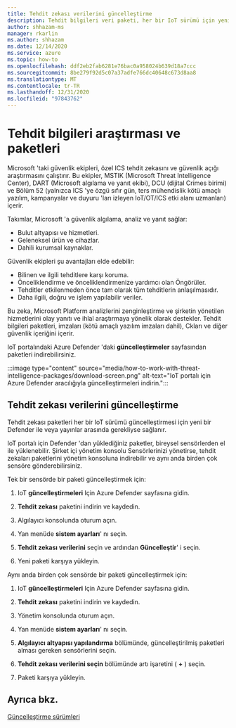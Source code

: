 ```yaml
---
title: Tehdit zekası verilerini güncelleştirme
description: Tehdit bilgileri veri paketi, her bir IoT sürümü için yeni bir Defender ile veya yayınlar arasında gerekliyse sağlanır.
author: shhazam-ms
manager: rkarlin
ms.author: shhazam
ms.date: 12/14/2020
ms.service: azure
ms.topic: how-to
ms.openlocfilehash: ddf2eb2fab6281e76bac0a958024b639d18a7ccc
ms.sourcegitcommit: 8be279f92d5c07a37adfe766dc40648c673d8aa8
ms.translationtype: MT
ms.contentlocale: tr-TR
ms.lasthandoff: 12/31/2020
ms.locfileid: "97843762"
---
```

# <a name="threat-intelligence-research-and-packages"></a>Tehdit bilgileri araştırması ve paketleri

Microsoft 'taki güvenlik ekipleri, özel ICS tehdit zekasını ve güvenlik açığı araştırmasını çalıştırır. Bu ekipler, MSTIK (Microsoft Threat Intelligence Center), DART (Microsoft algılama ve yanıt ekibi), DCU (dijital Crimes birimi) ve Bölüm 52 (yalnızca ICS 'ye özgü sıfır gün, ters mühendislik kötü amaçlı yazılım, kampanyalar ve duyuru 'ları izleyen IoT/OT/ICS etki alanı uzmanları) içerir.

Takımlar, Microsoft 'a güvenlik algılama, analiz ve yanıt sağlar:

- Bulut altyapısı ve hizmetleri.
- Geleneksel ürün ve cihazlar.
- Dahili kurumsal kaynaklar.

Güvenlik ekipleri şu avantajları elde edebilir:

- Bilinen ve ilgili tehditlere karşı koruma.
- Önceliklendirme ve önceliklendirmenize yardımcı olan Öngörüler.
- Tehditler etkilenmeden önce tam olarak tüm tehditlerin anlaşılmasıdır.
- Daha ilgili, doğru ve işlem yapılabilir veriler.

Bu zeka, Microsoft Platform analizlerini zenginleştirme ve şirketin yönetilen hizmetlerini olay yanıtı ve ihlal araştırmaya yönelik olarak destekler. Tehdit bilgileri paketleri, imzaları (kötü amaçlı yazılım imzaları dahil), Ckları ve diğer güvenlik içeriğini içerir.

IoT portalındaki Azure Defender 'daki **güncelleştirmeler** sayfasından paketleri indirebilirsiniz.

:::image type="content" source="media/how-to-work-with-threat-intelligence-packages/download-screen.png" alt-text="IoT portalı için Azure Defender aracılığıyla güncelleştirmeleri indirin.":::

## <a name="update-threat-intelligence-data"></a>Tehdit zekası verilerini güncelleştirme

Tehdit zekası paketleri her bir IoT sürümü güncelleştirmesi için yeni bir Defender ile veya yayınlar arasında gerekliyse sağlanır.

IoT portalı için Defender 'dan yüklediğiniz paketler, bireysel sensörlerden el ile yüklenebilir. Şirket içi yönetim konsolu Sensörlerinizi yönetirse, tehdit zekaları paketlerini yönetim konsoluna indirebilir ve aynı anda birden çok sensöre gönderebilirsiniz.

Tek bir sensörde bir paketi güncelleştirmek için:

1. IoT **güncelleştirmeleri** Için Azure Defender sayfasına gidin.

2. **Tehdit zekası** paketini indirin ve kaydedin.

3. Algılayıcı konsolunda oturum açın.

4. Yan menüde **sistem ayarları**' nı seçin.

5. **Tehdit zekası verilerini** seçin ve ardından **Güncelleştir**' i seçin.

6. Yeni paketi karşıya yükleyin.

Aynı anda birden çok sensörde bir paketi güncelleştirmek için:

1. IoT **güncelleştirmeleri** Için Azure Defender sayfasına gidin.

2. **Tehdit zekası** paketini indirin ve kaydedin.

3. Yönetim konsolunda oturum açın.

4. Yan menüde **sistem ayarları**' nı seçin.

5. **Algılayıcı altyapısı yapılandırma** bölümünde, güncelleştirilmiş paketleri alması gereken sensörlerini seçin.  

6. **Tehdit zekası verilerini seçin** bölümünde artı işaretini ( **+** ) seçin.

7. Paketi karşıya yükleyin.

## <a name="see-also"></a>Ayrıca bkz.

[Güncelleştirme sürümleri](how-to-manage-sensors-from-the-on-premises-management-console.md#update-versions)
